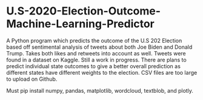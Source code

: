 # U.S-2020-Election-Outcome-Machine-Learning-Predictor
A Python program which predicts the outcome of the U.S 202 Election based off sentimental analysis of tweets about both Joe Biden and Donald Trump. Takes both likes and retweets into account as well. Tweets were found in a dataset on Kaggle. Still a work in progress. There are plans to predict individual state outcomes to give a better overall prediction as different states have different weights to the election. CSV files are too large to upload on Github.

Must pip install numpy, pandas, matplotlib, wordcloud, textblob, and plotly.
